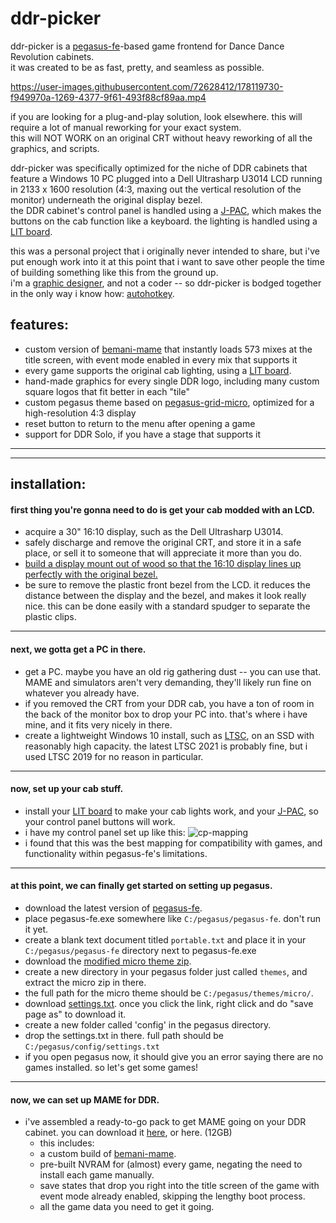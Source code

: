 # ddr-picker
ddr-picker is a [pegasus-fe](https://pegasus-frontend.org/)-based game frontend for Dance Dance Revolution cabinets.<br> it was created to be as fast, pretty, and seamless as possible.

https://user-images.githubusercontent.com/72628412/178119730-f949970a-1269-4377-9f61-493f88cf89aa.mp4

if you are looking for a plug-and-play solution, look elsewhere. this will require a lot of manual reworking for your exact system.<br>
this will NOT WORK on an original CRT without heavy reworking of all the graphics, and scripts.

ddr-picker was specifically optimized for the niche of DDR cabinets that feature a Windows 10 PC plugged into a Dell Ultrasharp U3014 LCD running in 2133 x 1600 resolution (4:3, maxing out the vertical resolution of the monitor) underneath the original display bezel.<br>
the DDR cabinet's control panel is handled using a [J-PAC](https://www.ultimarc.com/control-interfaces/j-pac-en/j-pac-c-control-only-version/), which makes the buttons on the cab function like a keyboard. the lighting is handled using a [LIT board](https://dinsfire.com/projects/lit-board/).

this was a personal project that i originally never intended to share, but i've put enough work into it at this point that i want to save other people the time of building something like this from the ground up.<br>
i'm a [graphic designer](https://clue.graphics), and not a coder -- so ddr-picker is bodged together in the only way i know how: [autohotkey](https://www.autohotkey.com/).

## features:

- custom version of [bemani-mame](https://github.com/987123879113/mame/wiki) that instantly loads 573 mixes at the title screen, with event mode enabled in every mix that supports it
- every game supports the original cab lighting, using a [LIT board](https://dinsfire.com/projects/lit-board/).
- hand-made graphics for every single DDR logo, including many custom square logos that fit better in each "tile"
- custom pegasus theme based on [pegasus-grid-micro](https://github.com/mmatyas/pegasus-theme-grid-micro), optimized for a high-resolution 4:3 display
- reset button to return to the menu after opening a game
- support for DDR Solo, if you have a stage that supports it

---
---

## installation:

#### first thing you're gonna need to do is get your cab modded with an LCD.
- acquire a 30" 16:10 display, such as the Dell Ultrasharp U3014.
- safely discharge and remove the original CRT, and store it in a safe place, or sell it to someone that will appreciate it more than you do.
- [build a display mount out of wood so that the 16:10 display lines up perfectly with the original bezel.](https://user-images.githubusercontent.com/72628412/178120376-47b18732-93ec-43bb-a496-6dd16dea765b.jpg)
- be sure to remove the plastic front bezel from the LCD. it reduces the distance between the display and the bezel, and makes it look really nice. this can be done easily with a standard spudger to separate the plastic clips.

---

#### next, we gotta get a PC in there.
- get a PC. maybe you have an old rig gathering dust -- you can use that. MAME and simulators aren't very demanding, they'll likely run fine on whatever you already have.
- if you removed the CRT from your DDR cab, you have a ton of room in the back of the monitor box to drop your PC into. that's where i have mine, and it fits very nicely in there.
- create a lightweight Windows 10 install, such as [LTSC](https://docs.microsoft.com/en-us/windows/whats-new/ltsc/), on an SSD with reasonably high capacity. the latest LTSC 2021 is probably fine, but i used LTSC 2019 for no reason in particular.

---

#### now, set up your cab stuff.
- install your [LIT board](https://dinsfire.com/projects/lit-board/) to make your cab lights work, and your [J-PAC](https://www.ultimarc.com/control-interfaces/j-pac-en/j-pac-c-control-only-version/), so your control panel buttons will work.
- i have my control panel set up like this:
![cp-mapping](https://user-images.githubusercontent.com/72628412/178121065-bd7bb1a5-8258-42e7-bedc-ac0ffc1999cd.png)
- i found that this was the best mapping for compatibility with games, and functionality within pegasus-fe's limitations.

---

#### at this point, we can finally get started on setting up pegasus.
- download the latest version of [pegasus-fe](https://pegasus-frontend.org/#downloads).
- place pegasus-fe.exe somewhere like `C:/pegasus/pegasus-fe`. don't run it yet.
- create a blank text document titled `portable.txt` and place it in your `C:/pegasus/pegasus-fe` directory next to pegasus-fe.exe
- download the [modified micro theme zip](https://github.com/evanclue/ddr-picker/raw/main/micro.zip).
- create a new directory in your pegasus folder just called `themes`, and extract the micro zip in there.
- the full path for the micro theme should be `C:/pegasus/themes/micro/`.
- download [settings.txt](https://github.com/evanclue/ddr-picker/raw/main/settings.txt). once you click the link, right click and do "save page as" to download it.
- create a new folder called 'config' in the pegasus directory.
- drop the settings.txt in there. full path should be `C:/pegasus/config/settings.txt`
- if you open pegasus now, it should give you an error saying there are no games installed. so let's get some games!

---

#### now, we can set up MAME for DDR.
- i've assembled a ready-to-go pack to get MAME going on your DDR cabinet. you can download it [here](https://drive.google.com/file/d/1MeW7KpsYcS2fmws7ZQG0OomuIFVHAcid/view?usp=sharing), or here. (12GB)
  - this includes:
  - a custom build of [bemani-mame](https://github.com/987123879113/mame/wiki).
  - pre-built NVRAM for (almost) every game, negating the need to install each game manually.
  - save states that drop you right into the title screen of the game with event mode already enabled, skipping the lengthy boot process.
  - all the game data you need to get it going.
